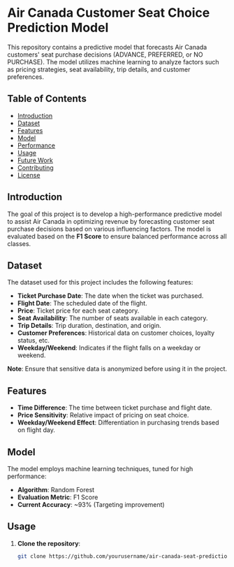 # Air Canada Customer Seat Choice Prediction Model

This repository contains a predictive model that forecasts Air Canada customers' seat purchase decisions (ADVANCE, PREFERRED, or NO PURCHASE). The model utilizes machine learning to analyze factors such as pricing strategies, seat availability, trip details, and customer preferences.

## Table of Contents

- [Introduction](#introduction)
- [Dataset](#dataset)
- [Features](#features)
- [Model](#model)
- [Performance](#performance)
- [Usage](#usage)
- [Future Work](#future-work)
- [Contributing](#contributing)
- [License](#license)

## Introduction

The goal of this project is to develop a high-performance predictive model to assist Air Canada in optimizing revenue by forecasting customer seat purchase decisions based on various influencing factors. The model is evaluated based on the **F1 Score** to ensure balanced performance across all classes.

## Dataset

The dataset used for this project includes the following features:

- **Ticket Purchase Date**: The date when the ticket was purchased.
- **Flight Date**: The scheduled date of the flight.
- **Price**: Ticket price for each seat category.
- **Seat Availability**: The number of seats available in each category.
- **Trip Details**: Trip duration, destination, and origin.
- **Customer Preferences**: Historical data on customer choices, loyalty status, etc.
- **Weekday/Weekend**: Indicates if the flight falls on a weekday or weekend.

**Note**: Ensure that sensitive data is anonymized before using it in the project.

## Features

- **Time Difference**: The time between ticket purchase and flight date.
- **Price Sensitivity**: Relative impact of pricing on seat choice.
- **Weekday/Weekend Effect**: Differentiation in purchasing trends based on flight day.

## Model

The model employs machine learning techniques, tuned for high performance:

- **Algorithm**: Random Forest
- **Evaluation Metric**: F1 Score
- **Current Accuracy**: ~93% (Targeting improvement)


## Usage

1. **Clone the repository**:
   ```bash
   git clone https://github.com/yourusername/air-canada-seat-prediction.git
